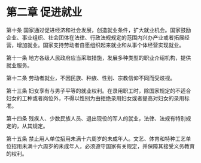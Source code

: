 <h1>第二章 促进就业</h1>

第十条 国家通过促进经济和社会发展，创造就业条件，扩大就业机会。国家鼓励企业、事业组织、社会团体在法律、行政法规规定的范围内兴办产业或者拓展经营，增加就业。国家支持劳动者自愿组织起来就业和从事个体经营实现就业。

第十一条 地方各级人民政府应当采取措施，发展多种类型的职业介绍机构，提供就业服务。

第十二条 劳动者就业，不因民族、种族、性别、宗教信仰不同而受歧视。

第十三条 妇女享有与男子平等的就业权利。在录用职工时，除国家规定的不适合妇女的工种或者岗位外，不得以性别为由拒绝录用妇女或者提高对妇女的录用标准。

第十四条 残疾人、少数民族人员、退出现役的军人的就业，法律、法规有特别规定的，从其规定。

第十五条 禁止用人单位招用未满十六周岁的未成年人。文艺、体育和特种工艺单位招用未满十六周岁的未成年人，必须遵守国家有关规定，并保障其接受义务教育的权利。